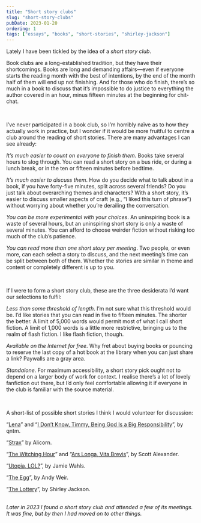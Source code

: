 ```yaml
---
title: "Short story clubs"
slug: "short-story-clubs"
pubDate: 2023-01-20
ordering: 1
tags: ["essays", "books", "short-stories", "shirley-jackson"]
---
```


<span class="small-caps">Lately I have been tickled</span> by the idea of a _short story club_.

Book clubs are a long-established tradition, but they have their shortcomings. Books are long and demanding affairs—even if everyone starts the reading month with the best of intentions, by the end of the month half of them will end up not finishing. And for those who do finish, there’s so much in a book to discuss that it’s impossible to do justice to everything the author covered in an hour, minus fifteen minutes at the beginning for chit-chat.

<br />

I’ve never participated in a book club, so I’m horribly naïve as to how they actually work in practice, but I wonder if it would be more fruitful to centre a club around the reading of short stories. There are many advantages I can see already:

_It’s much easier to count on everyone to finish them_. Books take several hours to slog through. You can read a short story on a bus ride, or during a lunch break, or in the ten or fifteen minutes before bedtime.

_It’s much easier to discuss them_. How do you decide what to talk about in a book, if you have forty-five minutes, split across several friends? Do you just talk about overarching themes and characters? With a short story, it’s easier to discuss smaller aspects of craft (e.g., “I liked this turn of phrase”) without worrying about whether you’re derailing the conversation.

_You can be more experimental with your choices_. An uninspiring book is a waste of several hours, but an uninspiring short story is only a waste of several minutes. You can afford to choose weirder fiction without risking too much of the club’s patience.

_You can read more than one short story per meeting_. Two people, or even more, can each select a story to discuss, and the next meeting’s time can be split between both of them. Whether the stories are similar in theme and content or completely different is up to you.

<br />

If I were to form a short story club, these are the three desiderata I’d want our selections to fulfil:

_Less than some threshold of length_. I’m not sure what this threshold would be. I’d like stories that you can read in five to fifteen minutes. The shorter the better. A limit of 5,000 words would permit most of what I call short fiction. A limit of 1,000 words is a little more restrictive, bringing us to the realm of flash fiction. I like flash fiction, though. 

_Available on the Internet for free_. Why fret about buying books or pouncing to reserve the last copy of a hot book at the library when you can just share a link? Paywalls are a gray area.

_Standalone_. For maximum accessibility, a short story pick ought not to depend on a larger body of work for context. I realise there’s a lot of lovely fanfiction out there, but I’d only feel comfortable allowing it if everyone in the club is familiar with the source material.

<br />

A short-list of possible short stories I think I would volunteer for discussion:

“[Lena](https://qntm.org/mmacevedo)” and “[I Don’t Know, Timmy, Being God Is a Big Responsibility](https://qntm.org/responsibilit)”, by qntm.

“[Strax](https://alicorn.elcenia.com/stories/strax.shtml)” by Alicorn.

“[The Witching Hour](https://slatestarcodex.com/2013/11/03/the-witching-hour/)” and “[Ars Longa, Vita Brevis](https://slatestarcodex.com/2017/11/09/ars-longa-vita-brevis/)”, by Scott Alexander.

“[Utopia, LOL?](http://strangehorizons.com/wordpress/fiction/utopia-lol/)”, by Jamie Wahls.

“[The Egg](https://www.galactanet.com/oneoff/theegg_mod.html)”, by Andy Weir.

“[The Lottery](https://www.newyorker.com/magazine/1948/06/26/the-lottery)”, by Shirley Jackson.

<br />

<div class="commentary">
<i>
Later in 2023 I found a short story club and attended a few of its meetings. It was fine, but by then I had moved on to other things.
</i>
</div>
